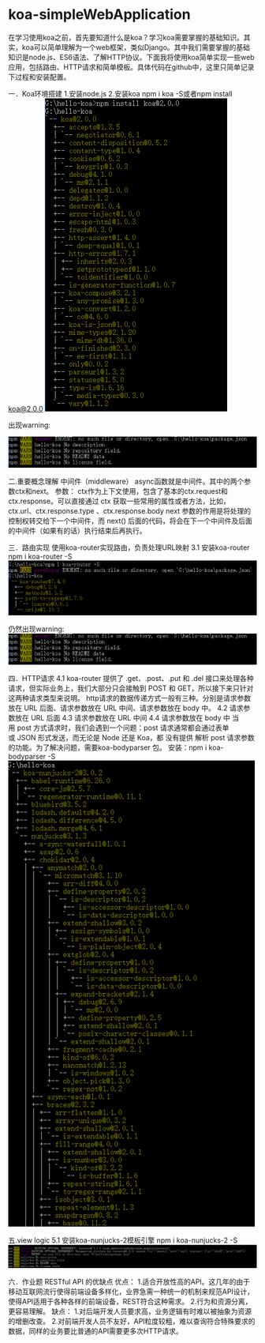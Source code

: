 # koa-simpleWebApplication
在学习使用koa之前，首先要知道什么是koa？学习koa需要掌握的基础知识。其实，koa可以简单理解为一个web框架，类似Django。其中我们需要掌握的基础知识是node.js、ES6语法、了解HTTP协议。下面我将使用koa简单实现一些web应用，包括路由、HTTP请求和简单模板。具体代码在github中，这里只简单记录下过程和安装配置。

一．Koa环境搭建
1.安装node.js 
2.安装koa 
npm i koa -S或者npm install koa@2.0.0
![image](https://github.com/hanjiacheng/koa-simpleWebApplication/blob/master/image/1.png)

出现warning:

![image](https://github.com/hanjiacheng/koa-simpleWebApplication/blob/master/image/2.png)


二.重要概念理解
中间件（middleware）
async函数就是中间件。其中的两个参数ctx和next。
参数：
ctx作为上下文使用，包含了基本的ctx.request和ctx.response。可以直接通过 ctx 获取一些常用的属性或者方法，比如，ctx.url、ctx.response.type 、ctx.response.body
next 参数的作用是将处理的控制权转交给下一个中间件，而 next() 后面的代码，将会在下一个中间件及后面的中间件（如果有的话）执行结束后再执行。

三．路由实现
使用koa-router实现路由，负责处理URL映射
3.1 安装koa-router
npm i koa-router -S
![image](https://github.com/hanjiacheng/koa-simpleWebApplication/blob/master/image/3.png)

仍然出现warning:
![image](https://github.com/hanjiacheng/koa-simpleWebApplication/blob/master/image/4.png)

四．HTTP请求
4.1 
koa-router 提供了 .get、.post、.put 和 .del 接口来处理各种请求，但实际业务上，我们大部分只会接触到 POST 和 GET，所以接下来只针对这两种请求类型来说明。
http请求的数据传递方式一般有三种。分别是请求参数放在 URL 后面、请求参数放在 URL 中间、请求参数放在 body 中。
4.2 
请求参数放在 URL 后面
4.3
请求参数放在 URL 中间
4.4 
请求参数放在 body 中
当用 post 方式请求时，我们会遇到一个问题：post 请求通常都会通过表单或 JSON 形式发送，而无论是 Node 还是 Koa，都 没有提供 解析 post 请求参数的功能。为了解决问题，需要koa-bodyparser 包。
安装：npm i koa-bodyparser -S
![image](https://github.com/hanjiacheng/koa-simpleWebApplication/blob/master/image/5.png)


五.view logic
5.1 安装koa-nunjucks-2模板引擎
npm i koa-nunjucks-2 -S
![image](https://github.com/hanjiacheng/koa-simpleWebApplication/blob/master/image/6.png)



六．作业题 RESTful API 的优缺点
优点：
1.适合开放性高的API。这几年的由于移动互联网流行使得前端设备多样化，业界急需一种统一的机制来规范API设计，使得API适用于各种各样的前端设备，REST符合这种需求。
2.行为和资源分离，更容易理解。
缺点：
1.对后端开发人员要求高，业务逻辑有时难以被抽象为资源的增删改查。
2.对前端开发人员不友好，API粒度较粗，难以查询符合特殊要求的数据，同样的业务要比普通的API需要更多次HTTP请求。
